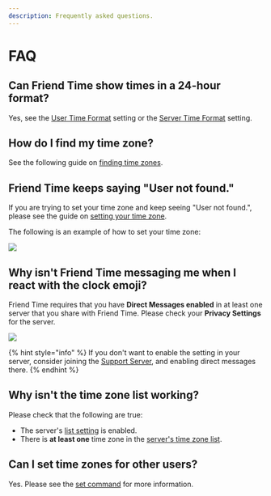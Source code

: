 ```yaml
---
description: Frequently asked questions.
---
```


# FAQ

## Can Friend Time show times in a 24-hour format?

Yes, see the [User Time Format](settings/user-settings/time-format.md) setting or the [Server Time Format](settings/server-settings/time-format.md) setting.

## How do I find my time zone?

See the following guide on [finding time zones](finding-time-zones.md).

## Friend Time keeps saying "User not found."

If you are trying to set your time zone and keep seeing "User not found.", please see the guide on [setting your time zone](commands/user-commands/set.md#setup-for-yourself).

The following is an example of how to set your time zone:

![](.gitbook/assets/image%20%2867%29.png)

## Why isn't Friend Time messaging me when I react with the clock emoji?

Friend Time requires that you have **Direct Messages enabled** in at least one server that you share with Friend Time. Please check your **Privacy Settings** for the server.

![](.gitbook/assets/image%20%2845%29.png)

{% hint style="info" %}
If you don't want to enable the setting in your server, consider joining the [Support Server](https://discord.gg/GQcBR8e), and enabling direct messages there.
{% endhint %}

## Why isn't the time zone list working?

Please check that the following are true:

* The server's [list setting](settings/server-settings/list.md) is enabled.
* There is **at least one** time zone in the [server's time zone list](commands/admin-commands/list.md).

## Can I set time zones for other users?

Yes. Please see the [set command](commands/user-commands/set.md#setup-for-another-user) for more information.





